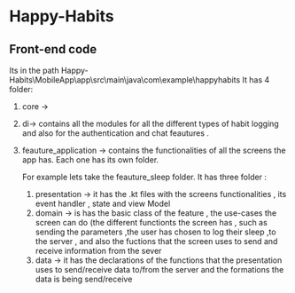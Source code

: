# Happy-Habits


## Front-end code 
Its in the path Happy-Habits\MobileApp\app\src\main\java\com\example\happyhabits
It has 4 folder:
1) core ->
2) di-> contains all the modules for all the different types of habit logging and also for the authentication and chat feautures .
3) feauture_application -> contains the functionalities of all the screens the app has. Each one has its own folder.

    For example lets take the feauture_sleep folder. It has three folder  :
   1. presentation -> it has the .kt files with the screens functionalities , its event handler , state and view Model
   2. domain -> is has the basic class of the feature , the use-cases the screen can do (the different functionts the screen has , such as sending the parameters ,the 
                      user has chosen to log their sleep ,to the server , and also the fuctions that the screen uses to send and receive information from the sever
   3. data -> it has the declarations of the functions that the presentation uses to send/receive data to/from the server and the formations the data is being 
                    send/receive 
